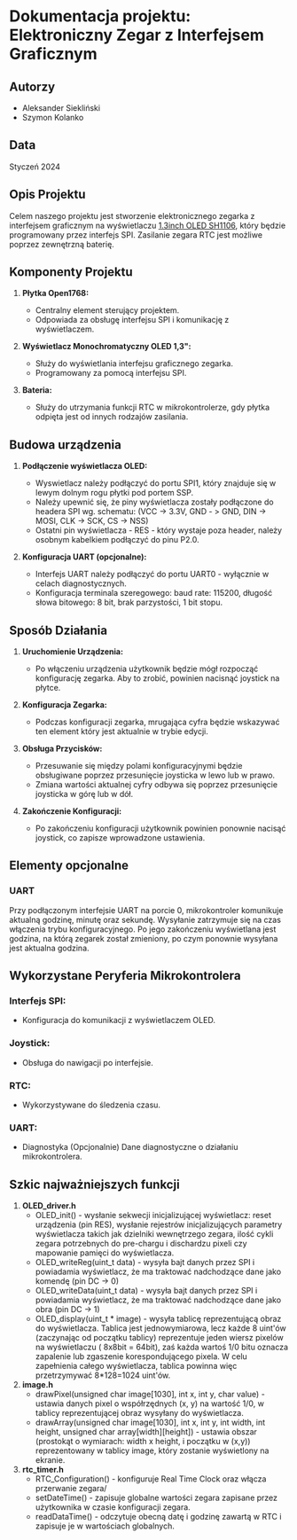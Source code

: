 # Dokumentacja projektu: Elektroniczny Zegar z Interfejsem Graficznym

## Autorzy
- Aleksander Siekliński
- Szymon Kolanko

## Data
Styczeń 2024

## Opis Projektu
Celem naszego projektu jest stworzenie elektronicznego zegarka z interfejsem graficznym na wyświetlaczu [1.3inch OLED SH1106](https://www.waveshare.com/wiki/1.3inch_OLED_(A)), który będzie programowany przez interfejs SPI. Zasilanie zegara RTC jest możliwe poprzez zewnętrzną baterię.

## Komponenty Projektu
1. **Płytka Open1768:**
   - Centralny element sterujący projektem.
   - Odpowiada za obsługę interfejsu SPI i komunikację z wyświetlaczem.
     
2. **Wyświetlacz Monochromatyczny OLED 1,3":**
   - Służy do wyświetlania interfejsu graficznego zegarka.
   - Programowany za pomocą interfejsu SPI.
     
3. **Bateria:**
   - Służy do utrzymania funkcji RTC w mikrokontrolerze, gdy płytka odpięta jest od innych rodzajów zasilania.
  
## Budowa urządzenia
1. **Podłączenie wyświetlacza OLED:**
   - Wyswietlacz należy podłączyć do portu SPI1, który znajduje się w lewym dolnym rogu płytki pod portem SSP.
   - Należy upewnić się, że piny wyświetlacza zostały podłączone do headera SPI wg. schematu: (VCC -> 3.3V, GND - > GND, DIN -> MOSI, CLK -> SCK, CS -> NSS)
   - Ostatni pin wyświetlacza - RES - który wystaje poza header, należy osobnym kabelkiem podłączyć do pinu P2.0.
     
2. **Konfiguracja UART (opcjonalne):**
   - Interfejs UART należy podłączyć do portu UART0 - wyłącznie w celach diagnostycznych.
   - Konfiguracja terminala szeregowego: baud rate: 115200, długość słowa bitowego: 8 bit, brak parzystości, 1 bit stopu.
     
## Sposób Działania
1. **Uruchomienie Urządzenia:**
   - Po włączeniu urządzenia użytkownik będzie mógł rozpocząć konfigurację zegarka. Aby to zrobić, powinien nacisnąć joystick na płytce.

2. **Konfiguracja Zegarka:**
   - Podczas konfiguracji zegarka, mrugająca cyfra będzie wskazywać ten element który jest aktualnie w trybie edycji.

3. **Obsługa Przycisków:**
   - Przesuwanie się między polami konfiguracyjnymi będzie obsługiwane poprzez przesunięcie joysticka w lewo lub w prawo.
   - Zmiana wartości aktualnej cyfry odbywa się poprzez przesunięcie joysticka w górę lub w dół.

4. **Zakończenie Konfiguracji:**
   - Po zakończeniu konfiguracji użytkownik powinien ponownie nacisąć joystick, co zapisze wprowadzone ustawienia.

## Elementy opcjonalne
### UART
Przy podłączonym interfejsie UART na porcie 0, mikrokontroler komunikuje aktualną godzinę, minutę oraz sekundę. Wysyłanie zatrzymuje się na czas włączenia trybu konfiguracyjnego. Po jego zakończeniu wyświetlana jest godzina, na którą zegarek został zmieniony, po czym ponownie wysyłana jest aktualna godzina.

## Wykorzystane Peryferia Mikrokontrolera
### Interfejs SPI:
   - Konfiguracja do komunikacji z wyświetlaczem OLED.
### Joystick:
   - Obsługa do nawigacji po interfejsie.
### RTC:
   - Wykorzystywane do śledzenia czasu.
### UART:
   - Diagnostyka
(Opcjonalnie) Dane diagnostyczne o działaniu mikrokontrolera.

## Szkic najważniejszych funkcji
1. **OLED_driver.h**
   - OLED_init() - wysłanie sekwecji inicjalizującej wyświetlacz: reset urządzenia (pin RES), wysłanie rejestrów inicjalizujących parametry wyświetlacza takich jak dzielniki wewnętrzego zegara, ilość cykli zegara potrzebnych do pre-chargu i dischardzu pixeli czy mapowanie pamięci do wyświetlacza.
   - OLED_writeReg(uint_t data) - wysyła bajt danych przez SPI i powiadamia wyświetlacz, że ma traktować nadchodzące dane jako komendę (pin DC -> 0)
   - OLED_writeData(uint_t data) - wysyła bajt danych przez SPI i powiadamia wyświetlacz, że ma traktować nadchodzące dane jako obra (pin DC -> 1)
   - OLED_display(uint_t * image) - wysyła tablicę reprezentującą obraz do wyświetlacza. Tablica jest jednowymiarowa, lecz każde 8 uint'ów (zaczynając od początku tablicy) reprezentuje jeden wiersz pixelów na wyświetlaczu ( 8x8bit = 64bit), zaś każda wartoś 1/0 bitu oznacza zapalenie lub zgaszenie korespondującego pixela.
W celu zapełnienia całego wyświetlacza, tablica powinna więc przetrzymywać 8*128=1024 uint'ów. 
2. **image.h**
   - drawPixel(unsigned char image[1030], int x, int y, char value) - ustawia danych pixel o współrzędnych (x, y) na wartość 1/0, w tablicy reprezentującej obraz wysyłany do wyświetlacza.
   - drawArray(unsigned char image[1030], int x, int y, int width, int height, unsigned char array[width][height]) - ustawia obszar (prostokąt o wymiarach: width x height, i początku w (x,y)) reprezentowany w tablicy image, który zostanie wyświetlony na ekranie.
3. **rtc_timer.h**
   - RTC_Configuration() - konfiguruje Real Time Clock oraz włącza przerwanie zegara/
   - setDateTime() - zapisuje globalne wartości zegara zapisane przez użytkownika w czasie konfiguracji zegara.
   - readDataTime() - odczytuje obecną datę i godzinę zawartą w RTC i zapisuje je w wartościach globalnych.
